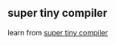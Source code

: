 ## super tiny compiler

learn from [super tiny compiler](https://github.com/jamiebuilds/the-super-tiny-compiler/blob/master/the-super-tiny-compiler.js)
